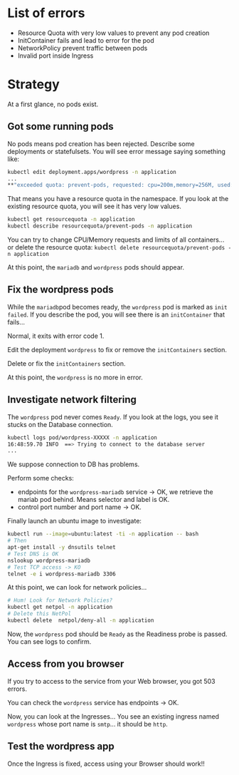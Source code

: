 # List of errors


* Resource Quota with very low values to prevent any pod creation
* InitContainer fails and lead to error for the pod
* NetworkPolicy prevent traffic between pods
* Invalid port inside Ingress

# Strategy

At a first glance, no pods exist.

## Got some running pods

No pods means pod creation has been rejected.
Describe some deployments or statefulsets. You will see error message saying something like:

```sh
kubectl edit deployment.apps/wordpress -n application
...
**"exceeded quota: prevent-pods, requested: cpu=200m,memory=256M, used: cpu=0,memory=0, limited: cpu=100m,memory=200m"**
```

That means you have a resource quota in the namespace.
If you look at the existing resource quota, you will see it has very low values.

```sh
kubectl get resourcequota -n application
kubectl describe resourcequota/prevent-pods -n application
```

You can try to change CPU/Memory requests and limits of all containers... or delete the resource quota: `kubectl delete resourcequota/prevent-pods -n application`

At this point, the `mariadb` and `wordpress` pods should appear.


## Fix the wordpress pods

While the `mariadb`pod becomes ready, the `wordpress` pod is marked as `init failed`.
If you describe the pod, you will see there is an `initContainer` that fails...

Normal, it exits with error code 1.

Edit the deployment `wordpress` to fix or remove the `initContainers` section.

Delete or fix the `initContainers` section.

At this point, the `wordpress` is no more in error.

## Investigate network filtering

The `wordpress` pod never comes `Ready`. If you look at the logs, you see it stucks on the Database connection.

```sh
kubectl logs pod/wordpress-XXXXX -n application
16:48:59.70 INFO  ==> Trying to connect to the database server
...
```

We suppose connection to DB has problems.

Perform some checks:
* endpoints for the `wordpress-mariadb` service -> OK, we retrieve the mariab pod behind. Means selector and label is OK.
* control port number and port name -> OK.

Finally launch an ubuntu image to investigate:
```sh
kubectl run --image=ubuntu:latest -ti -n application -- bash
# Then
apt-get install -y dnsutils telnet
# Test DNS is OK
nslookup wordpress-mariadb 
# Test TCP access -> KO
telnet -e i wordpress-mariadb 3306
```

At this point, we can look for network policies...

```sh
# Hum! Look for Network Policies?
kubectl get netpol -n application
# Delete this NetPol
kubectl delete  netpol/deny-all -n application
```

Now, the `wordpress` pod should be `Ready` as the Readiness probe is passed.
You can see logs to confirm.

## Access from you browser

If you try to access to the service from your Web browser, you got 503 errors.

You can check the `wordpress` service has endpoints -> OK.

Now, you can look at the Ingresses...
You see an existing ingress named `wordpress` whose port name is `smtp`... it should be `http`.

## Test the wordpress app

Once the Ingress is fixed, access using your Browser should work!!
